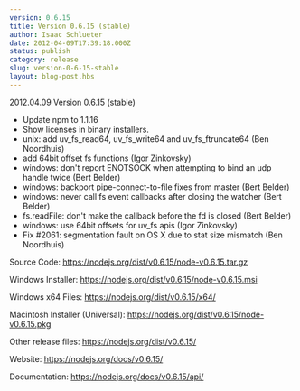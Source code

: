 ```yaml
---
version: 0.6.15
title: Version 0.6.15 (stable)
author: Isaac Schlueter
date: 2012-04-09T17:39:18.000Z
status: publish
category: release
slug: version-0-6-15-stable
layout: blog-post.hbs
---
```


<p>2012.04.09 Version 0.6.15 (stable)</p>

<ul>
<li>Update npm to 1.1.16</li>
<li>Show licenses in binary installers.</li>
<li>unix: add uv_fs_read64, uv_fs_write64 and uv_fs_ftruncate64 (Ben Noordhuis)</li>
<li>add 64bit offset fs functions (Igor Zinkovsky)</li>
<li>windows: don&#39;t report ENOTSOCK when attempting to bind an udp handle twice (Bert Belder)</li>
<li>windows: backport pipe-connect-to-file fixes from master (Bert Belder)</li>
<li>windows: never call fs event callbacks after closing the watcher (Bert Belder)</li>
<li>fs.readFile: don&#39;t make the callback before the fd is closed (Bert Belder)</li>
<li>windows: use 64bit offsets for uv_fs apis (Igor Zinkovsky)</li>
<li>Fix #2061: segmentation fault on OS X due to stat size mismatch (Ben Noordhuis)</li>
</ul>

<p>Source Code: <a href="https://nodejs.org/dist/v0.6.15/node-v0.6.15.tar.gz">https://nodejs.org/dist/v0.6.15/node-v0.6.15.tar.gz</a></p>
<p>Windows Installer: <a href="https://nodejs.org/dist/v0.6.15/node-v0.6.15.msi">https://nodejs.org/dist/v0.6.15/node-v0.6.15.msi</a></p>
<p>Windows x64 Files: <a href="https://nodejs.org/dist/v0.6.15/x64/">https://nodejs.org/dist/v0.6.15/x64/</a></p>
<p>Macintosh Installer (Universal): <a href="https://nodejs.org/dist/v0.6.15/node-v0.6.15.pkg">https://nodejs.org/dist/v0.6.15/node-v0.6.15.pkg</a></p>
<p>Other release files: <a href="https://nodejs.org/dist/v0.6.15/">https://nodejs.org/dist/v0.6.15/</a></p>
<p>Website: <a href="https://nodejs.org/docs/v0.6.15/">https://nodejs.org/docs/v0.6.15/</a></p>
<p>Documentation: <a href="https://nodejs.org/docs/v0.6.15/api/">https://nodejs.org/docs/v0.6.15/api/</a></p>
